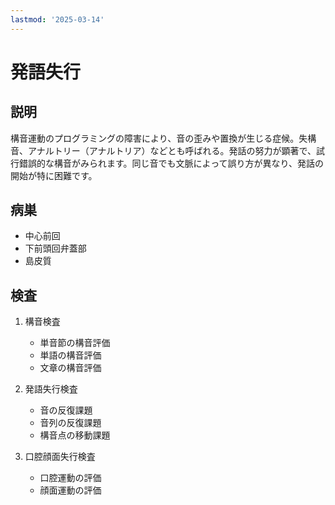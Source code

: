 ```yaml
---
lastmod: '2025-03-14'
---
```


# 発語失行

## 説明

構音運動のプログラミングの障害により、音の歪みや置換が生じる症候。失構音、アナルトリー（アナルトリア）などとも呼ばれる。発話の努力が顕著で、試行錯誤的な構音がみられます。同じ音でも文脈によって誤り方が異なり、発話の開始が特に困難です。

## 病巣

- 中心前回
- 下前頭回弁蓋部
- 島皮質

## 検査

1. 構音検査

   - 単音節の構音評価
   - 単語の構音評価
   - 文章の構音評価

2. 発語失行検査

   - 音の反復課題
   - 音列の反復課題
   - 構音点の移動課題

3. 口腔顔面失行検査
   - 口腔運動の評価
   - 顔面運動の評価
